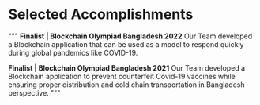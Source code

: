 # Selected Accomplishments

"""
**Finalist | Blockchain Olympiad Bangladesh 2022**
Our Team developed a Blockchain application that can be used as a model to respond quickly during global pandemics like COVID-19.

**Finalist | Blockchain Olympiad Bangladesh 2021**
Our Team developed a Blockchain application to prevent counterfeit Covid-19 vaccines while ensuring proper distribution and cold chain transportation in Bangladesh perspective.
"""
